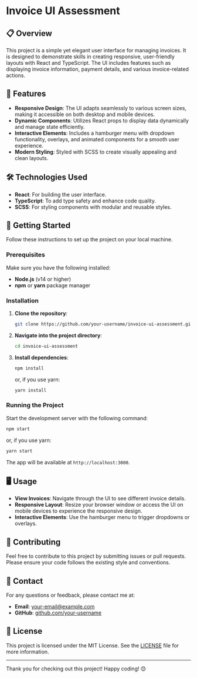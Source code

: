 
# Invoice UI Assessment

## 📋 Overview

This project is a simple yet elegant user interface for managing invoices. It is designed to demonstrate skills in creating responsive, user-friendly layouts with React and TypeScript. The UI includes features such as displaying invoice information, payment details, and various invoice-related actions.

## 🎯 Features

- **Responsive Design**: The UI adapts seamlessly to various screen sizes, making it accessible on both desktop and mobile devices.
- **Dynamic Components**: Utilizes React props to display data dynamically and manage state efficiently.
- **Interactive Elements**: Includes a hamburger menu with dropdown functionality, overlays, and animated components for a smooth user experience.
- **Modern Styling**: Styled with SCSS to create visually appealing and clean layouts.

## 🛠️ Technologies Used

- **React**: For building the user interface.
- **TypeScript**: To add type safety and enhance code quality.
- **SCSS**: For styling components with modular and reusable styles.

## 🚀 Getting Started

Follow these instructions to set up the project on your local machine.

### Prerequisites

Make sure you have the following installed:

- **Node.js** (v14 or higher)
- **npm** or **yarn** package manager

### Installation

1. **Clone the repository**:

   ```bash
   git clone https://github.com/your-username/invoice-ui-assessment.git
   ```

2. **Navigate into the project directory**:

   ```bash
   cd invoice-ui-assessment
   ```

3. **Install dependencies**:

   ```bash
   npm install
   ```

   or, if you use yarn:

   ```bash
   yarn install
   ```

### Running the Project

Start the development server with the following command:

```bash
npm start
```

or, if you use yarn:

```bash
yarn start
```

The app will be available at `http://localhost:3000`.

## 🖥️ Usage

- **View Invoices**: Navigate through the UI to see different invoice details.
- **Responsive Layout**: Resize your browser window or access the UI on mobile devices to experience the responsive design.
- **Interactive Elements**: Use the hamburger menu to trigger dropdowns or overlays.


## 📝 Contributing

Feel free to contribute to this project by submitting issues or pull requests. Please ensure your code follows the existing style and conventions.

## 📧 Contact

For any questions or feedback, please contact me at:

- **Email**: [your-email@example.com](mailto:your-email@example.com)
- **GitHub**: [github.com/your-username](https://github.com/your-username)

## 📜 License

This project is licensed under the MIT License. See the [LICENSE](LICENSE) file for more information.

---

Thank you for checking out this project! Happy coding! 😊
